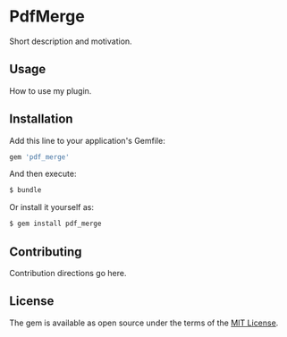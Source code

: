 # PdfMerge
Short description and motivation.

## Usage
How to use my plugin.

## Installation
Add this line to your application's Gemfile:

```ruby
gem 'pdf_merge'
```

And then execute:
```bash
$ bundle
```

Or install it yourself as:
```bash
$ gem install pdf_merge
```

## Contributing
Contribution directions go here.

## License
The gem is available as open source under the terms of the [MIT License](http://opensource.org/licenses/MIT).
